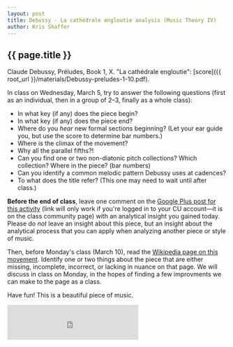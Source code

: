 ```yaml
---
layout: post
title: Debussy - La cathédrale engloutie analysis (Music Theory IV) 
author: Kris Shaffer
---
```


## {{ page.title }} ##

Claude Debussy, Préludes, Book 1, X. "La cathédrale engloutie": [score]({{ root_url }}/materials/Debussy-preludes-1-10.pdf).

In class on Wednesday, March 5, try to answer the following questions (first as an individual, then in a group of 2–3, finally as a whole class):

- In what key (if any) does the piece begin?  
- In what key (if any) does the piece end?  
- Where do you *hear* new formal sections beginning? (Let your ear guide you, but use the score to determine bar numbers.)  
- Where is the climax of the movement?  
- Why all the parallel fifths?!  
- Can you find one or two non-diatonic pitch collections? Which collection? Where in the piece? (bar numbers)  
- Can you identify a common melodic pattern Debussy uses at cadences?  
- To what does the title refer? (This one may need to wait until after class.)  

**Before the end of class**, leave one comment on the [Google Plus post for this activity](https://plus.google.com/112120443955741204467/posts/jjuCwAK4bPr) (link will only work if you're logged in to your CU account—it is on the class community page) with an analytical insight you gained today. Please do *not* leave an insight about this piece, but an insight about the analytical process that you can apply when analyzing another piece or style of music.

Then, before Monday's class (March 10), read the [Wikipedia page on this movement](http://en.wikipedia.org/wiki/La_cathédrale_engloutie). Identify one or two things about the piece that are either missing, incomplete, incorrect, or lacking in nuance on that page. We will discuss in class on Monday, in the hopes of finding a few improvments we can make to the page as a class.

Have fun! This is a beautiful piece of music.

<iframe src="https://embed.spotify.com/?uri=spotify:track:6EkMkK5ekg3NaSJAxFsEmx" width="300" height="80" frameborder="0" allowtransparency="true"></iframe><br/><br/>
